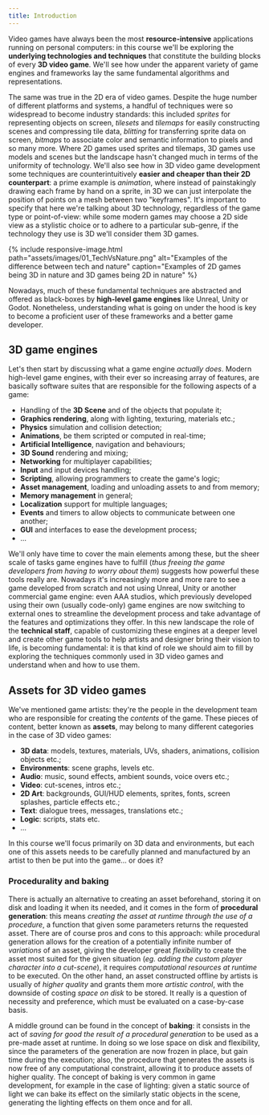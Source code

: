 ```yaml
---
title: Introduction
---
```


Video games have always been the most **resource-intensive** applications running on personal computers: in this course we'll be exploring the **underlying technologies and techniques** that constitute the building blocks of every **3D video game**.
We'll see how under the apparent variety of game engines and frameworks lay the same fundamental algorithms and representations.

The same was true in the 2D era of video games.
Despite the huge number of different platforms and systems, a handful of techniques were so widespread to become industry standards: this included *sprites* for representing objects on screen, *tilesets* and *tilemaps* for easily constructing scenes and compressing tile data, *blitting* for transferring sprite data on screen, *bitmaps* to associate color and semantic information to pixels and so many more.
Where 2D games used sprites and tilemaps, 3D games use models and scenes but the landscape hasn't changed much in terms of the uniformity of technology.
We'll also see how in 3D video game development some techniques are counterintuitively **easier and cheaper than their 2D counterpart**: a prime example is *animation*, where instead of painstakingly drawing each frame by hand on a sprite, in 3D we can just interpolate the position of points on a mesh between two "keyframes".
It's important to specify that here we're talking about 3D technology, regardless of the game type or point-of-view: while some modern games may choose a 2D side view as a stylistic choice or to adhere to a particular sub-genre, if the technology they use is 3D we'll consider them 3D games.

{% include responsive-image.html path="assets/images/01_TechVsNature.png" alt="Examples of the difference between tech and nature" caption="Examples of 2D games being 3D in nature and 3D games being 2D in nature" %}

Nowadays, much of these fundamental techniques are abstracted and offered as black-boxes by **high-level game engines** like Unreal, Unity or Godot.
Nonetheless, understanding what is going on under the hood is key to become a proficient user of these frameworks and a better game developer.

## 3D game engines

Let's then start by discussing what a game engine *actually does*.
Modern high-level game engines, with their ever so increasing array of features, are basically software suites that are responsible for the following aspects of a game:

- Handling of the **3D Scene** and of the objects that populate it;
- **Graphics rendering**, along with lighting, texturing, materials etc.;
- **Physics** simulation and collision detection;
- **Animations**, be them scripted or computed in real-time;
- **Artificial Intelligence**, navigation and behaviours;
- **3D Sound** rendering and mixing;
- **Networking** for multiplayer capabilities;
- **Input** and input devices handling;
- **Scripting**, allowing programmers to create the game's logic;
- **Asset management**, loading and unloading assets to and from memory;
- **Memory management** in general;
- **Localization** support for multiple languages;
- **Events** and timers to allow objects to communicate between one another;
- **GUI** and interfaces to ease the development process;
- ...

We'll only have time to cover the main elements among these, but the sheer scale of tasks game engines have to fulfill (*thus freeing the game developers from having to worry about them*) suggests how powerful these tools really are.
Nowadays it's increasingly more and more rare to see a game developed from scratch and not using Unreal, Unity or another commercial game engine: even AAA studios, which previously developed using their own (usually code-only) game engines are now switching to external ones to streamline the development process and take advantage of the features and optimizations they offer.
In this new landscape the role of the **technical staff**, capable of customizing these engines at a deeper level and create other game tools to help artists and designer bring their vision to life, is becoming fundamental: it is that kind of role we should aim to fill by exploring the techniques commonly used in 3D video games and understand when and how to use them.

## Assets for 3D video games

We've mentioned game artists: they're the people in the development team who are responsible for creating the *contents* of the game.
These pieces of content, better known as **assets**, may belong to many different categories in the case of 3D video games:

- **3D data**: models, textures, materials, UVs, shaders, animations, collision objects etc.;
- **Environments**: scene graphs, levels etc.
- **Audio**: music, sound effects, ambient sounds, voice overs etc.;
- **Video**: cut-scenes, intros etc.;
- **2D Art**: backgrounds, GUI/HUD elements, sprites, fonts, screen splashes, particle effects etc.;
- **Text**: dialogue trees, messages, translations etc.;
- **Logic**: scripts, stats etc.
- ...

In this course we'll focus primarily on 3D data and environments, but each one of this assets needs to be carefully planned and manufactured by an artist to then be put into the game... or does it?

### Procedurality and baking

There is actually an alternative to creating an asset beforehand, storing it on disk and loading it when its needed, and it comes in the form of **procedural generation**: this means *creating the asset at runtime through the use of a procedure*, a function that given some parameters returns the requested asset.
There are of course pros and cons to this approach: while procedural generation allows for the creation of a potentially infinite number of *variations* of an asset, giving the developer great *flexibility* to create the asset most suited for the given situation (*eg. adding the custom player character into a cut-scene*), it requires *computational resources at runtime* to be executed.
On the other hand, an asset constructed offline by artists is usually of *higher quality* and grants them more *artistic control*, with the downside of costing *space on disk* to be stored.
It really is a question of necessity and preference, which must be evaluated on a case-by-case basis.

A middle ground can be found in the concept of **baking**: it consists in the act of *saving for good the result of a procedural generation* to be used as a pre-made asset at runtime.
In doing so we lose space on disk and flexibility, since the parameters of the generation are now frozen in place, but gain time during the execution; also, the procedure that generates the assets is now free of any computational constraint, allowing it to produce assets of higher quality.
The concept of baking is very common in game development, for example in the case of lighting: given a static source of light we can bake its effect on the similarly static objects in the scene, generating the lighting effects on them once and for all.
